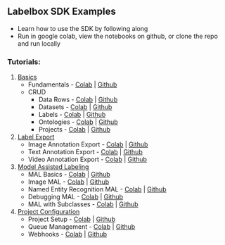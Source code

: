 ## Labelbox SDK Examples

* Learn how to use the SDK by following along
* Run in google colab, view the notebooks on github, or clone the repo and run locally

### Tutorials:

1. [Basics](basics)
    * Fundamentals - [Colab](https://colab.research.google.com/github/Labelbox/labelbox-python/blob/examples/examples/basics/basics.ipynb) | [Github](basics/basics.ipynb)
    * CRUD
        * Data Rows - [Colab](https://colab.research.google.com/github/Labelbox/labelbox-python/blob/examples/examples/basics/data_rows.ipynb) | [Github](basics/data_rows.ipynb)
        * Datasets - [Colab](https://colab.research.google.com/github/Labelbox/labelbox-python/blob/examples/examples/basics/datasets.ipynb) | [Github](basics/datasets.ipynb)
        * Labels - [Colab](https://colab.research.google.com/github/Labelbox/labelbox-python/blob/examples/examples/basics/labels.ipynb) | [Github](basics/labels.ipynb)
        * Ontologies - [Colab](https://colab.research.google.com/github/Labelbox/labelbox-python/blob/examples/examples/basics/ontologies.ipynb) | [Github](basics/ontologies.ipynb)
        * Projects - [Colab](https://colab.research.google.com/github/Labelbox/labelbox-python/blob/examples/examples/basics/projects.ipynb) | [Github](basics/projects.ipynb)
2. [Label Export](label_export)
    * Image Annotation Export - [Colab](https://colab.research.google.com/github/Labelbox/labelbox-python/blob/examples/examples/label_export/images.ipynb) | [Github](label_export/images.ipynb)
    * Text Annotation Export - [Colab](https://colab.research.google.com/github/Labelbox/labelbox-python/blob/examples/examples/label_export/text.ipynb) | [Github](label_export/text.ipynb)
    * Video Annotation Export - [Colab](https://colab.research.google.com/github/Labelbox/labelbox-python/blob/examples/examples/label_export/video.ipynb) | [Github](label_export/video.ipynb)
3. [Model Assisted Labeling](model_assisted_labeling)
    * MAL Basics - [Colab](https://colab.research.google.com/github/Labelbox/labelbox-python/blob/examples/examples/model_assisted_labeling/mal_basics.ipynb) | [Github](model_assisted_labeling/mal_basics.ipynb)
    * Image MAL - [Colab](https://colab.research.google.com/github/Labelbox/labelbox-python/blob/examples/examples/model_assisted_labeling/image_mal.ipynb) | [Github](model_assisted_labeling/image_mal.ipynb)
    * Named Entity Recognition MAL - [Colab](https://colab.research.google.com/github/Labelbox/labelbox-python/blob/examples/examples/model_assisted_labeling/ner_mal.ipynb) | [Github](model_assisted_labeling/ner_mal.ipynb)
    * Debugging MAL - [Colab](https://colab.research.google.com/github/Labelbox/labelbox-python/blob/examples/examples/model_assisted_labeling/debugging_mal.ipynb) | [Github](model_assisted_labeling/debugging_mal.ipynb)
    * MAL with Subclasses - [Colab](https://colab.research.google.com/github/Labelbox/labelbox-python/blob/examples/examples/model_assisted_labeling/mal_with_subclasses.ipynb) | [Github](model_assisted_labeling/mal_with_subclasses.ipynb)
4. [Project Configuration](project_configuration)
    * Project Setup - [Colab](https://colab.research.google.com/github/Labelbox/labelbox-python/blob/examples/examples/project_configuration/project_setup.ipynb) | [Github](project_configuration/project_setup.ipynb)
    * Queue Management - [Colab](https://colab.research.google.com/github/Labelbox/labelbox-python/blob/examples/examples/project_configuration/queue_management.ipynb) | [Github](project_configuration/queue_management.ipynb)
    * Webhooks - [Colab](https://colab.research.google.com/github/Labelbox/labelbox-python/blob/examples/examples/project_configuration/webhooks.ipynb) | [Github](project_configuration/webhooks.ipynb)
